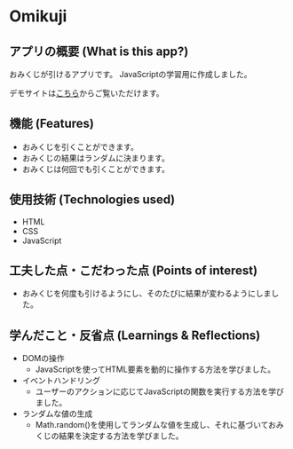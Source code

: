 # Omikuji

## アプリの概要 (What is this app?)
おみくじが引けるアプリです。
JavaScriptの学習用に作成しました。

デモサイトは[こちら](https://potemkin-learning.github.io/Omikuji/)からご覧いただけます。

## 機能 (Features)
- おみくじを引くことができます。
- おみくじの結果はランダムに決まります。
- おみくじは何回でも引くことができます。

## 使用技術 (Technologies used)
- HTML
- CSS
- JavaScript

## 工夫した点・こだわった点 (Points of interest)
- おみくじを何度も引けるようにし、そのたびに結果が変わるようにしました。

## 学んだこと・反省点 (Learnings & Reflections)
- DOMの操作
  - JavaScriptを使ってHTML要素を動的に操作する方法を学びました。
- イベントハンドリング
  - ユーザーのアクションに応じてJavaScriptの関数を実行する方法を学びました。
- ランダムな値の生成
  - Math.random()を使用してランダムな値を生成し、それに基づいておみくじの結果を決定する方法を学びました。